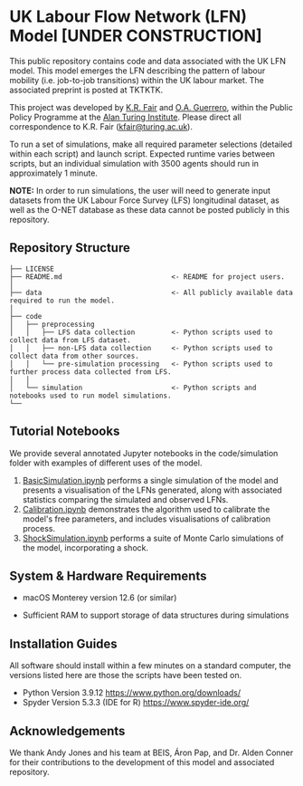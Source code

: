 # UK Labour Flow Network (LFN) Model **[UNDER CONSTRUCTION]**

This public repository contains code and data associated with the UK LFN model. This model emerges the LFN describing the pattern of labour mobility (i.e. job-to-job transitions) within the UK labour market. The associated preprint is posted at TKTKTK.

This project was developed by [K.R. Fair](https://www.turing.ac.uk/people/researchers/kathyrn-r-fair) and [O.A. Guerrero](http://oguerr.com/), within the Public Policy Programme at the [Alan Turing Institute](https://www.turing.ac.uk/). Please direct all correspondence to K.R. Fair (kfair@turing.ac.uk).

To run a set of simulations, make all required parameter selections (detailed within each script) and launch script. Expected runtime varies between scripts, but an individual simulation with 3500 agents should run in approximately 1 minute.

**NOTE:** In order to run simulations, the user will need to generate input datasets from the UK Labour Force Survey (LFS) longitudinal dataset, as well as the O-NET database as these data cannot be posted publicly in this repository.

## Repository Structure

```
├── LICENSE
├── README.md                           <- README for project users.
│
├── data                                <- All publicly available data required to run the model.
│
├── code               
│   ├── preprocessing    
│   │   ├── LFS data collection         <- Python scripts used to collect data from LFS dataset.
│   │   ├── non-LFS data collection     <- Python scripts used to collect data from other sources.
│   │   └── pre-simulation processing   <- Python scripts used to further process data collected from LFS.
│   │
│   └── simulation                      <- Python scripts and notebooks used to run model simulations.
└──
```

## Tutorial Notebooks

We provide several annotated Jupyter notebooks in the code/simulation folder with examples of different uses of the model.

1. [BasicSimulation.ipynb](https://github.com/alan-turing-institute/UK-LabourFlowNetwork-Model/blob/main/code/simulation/BasicSimulation.ipynb) performs a single simulation of the model and presents a visualisation of the LFNs generated, along with associated statistics comparing the simulated and observed LFNs.
2. [Calibration.ipynb](https://github.com/alan-turing-institute/UK-LabourFlowNetwork-Model/blob/main/code/simulation/Calibration.ipynb) demonstrates the algorithm used to calibrate the model's free parameters, and includes visualisations of calibration process.
3. [ShockSimulation.ipynb](https://github.com/alan-turing-institute/UK-LabourFlowNetwork-Model/blob/main/code/simulation/ShockSimulation.ipynb) performs a suite of Monte Carlo simulations of the model, incorporating a shock.

## System & Hardware Requirements

* macOS Monterey version 12.6 (or similar)

* Sufficient RAM to support storage of data structures during simulations

## Installation Guides

All software should install within a few minutes on a standard computer, the versions listed here are those the scripts have been tested on.

* Python Version 3.9.12 https://www.python.org/downloads/
* Spyder Version 5.3.3 (IDE for R) https://www.spyder-ide.org/

## Acknowledgements

We thank Andy Jones and his team at BEIS, Áron Pap, and Dr. Alden Conner for their contributions to the development of this model and associated repository.
